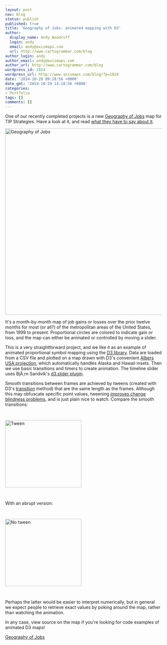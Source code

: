 ```yaml
---
layout: post
nav: Blog
status: publish
published: true
title: 'Geography of Jobs: animated mapping with D3'
author:
  display_name: Andy Woodruff
  login: andy
  email: andy@axismaps.com
  url: http://www.cartogrammar.com/blog
author_login: andy
author_email: andy@axismaps.com
author_url: http://www.cartogrammar.com/blog
wordpress_id: 1824
wordpress_url: http://www.axismaps.com/blog/?p=1824
date: '2014-10-29 09:18:56 +0000'
date_gmt: '2014-10-29 14:18:56 +0000'
categories:
- Portfolio
tags: []
comments: []
---
```

<p>One of our recently completed projects is a new <a href="http://tipstrategies.com/geography-of-jobs/" target="_blank">Geography of Jobs</a> map for TIP Strategies. Have a look at it, and read <a href="http://tipstrategies.com/blog/2014/10/the-new-and-improved-geography-of-jobs/" target="_blank">what they have to say about it</a>.</p>
<p><a href="http://tipstrategies.com/geography-of-jobs/" target="_blank"><img class="aligncenter size-full wp-image-1825" src="{{ site.baseurl }}/media/posts/2014/10/geog_of_jobs.jpg" alt="Geography of Jobs" width="767" height="600" /></a></p>
<p>It's a month-by-month map of job gains or losses over the prior twelve months for most (or all?) of the metropolitan areas of the United States, from 1999 to present. Proportional circles are colored to indicate gain or loss, and the map can either be animated or controlled by moving a slider.</p>
<p>This is a very straightforward project, and we like it as an example of animated proportional symbol mapping using the <a href="http://d3js.org" target="_blank">D3 library</a>. Data are loaded from a CSV file and plotted on a map drawn with D3's convenient <a href="http://bl.ocks.org/mbostock/5545680" target="_blank">Albers USA projection</a>, which automatically handles Alaska and Hawaii insets. Then we use basic transitions and timers to create animation. The timeline slider uses BjÃ¸rn Sandvik's <a href="http://thematicmapping.org/playground/d3/d3.slider/" target="_blank">d3.slider plugin</a>.</p>
<p>Smooth transitions between frames are achieved by tweens (created with D3's <a href="https://github.com/mbostock/d3/wiki/Transitions" target="_blank">transition</a> method) that are the same length as the frames. Although this may obfuscate specific point values, tweening <a href="http://thecartofish.com/FishGoldsBatts2011.pdf" target="_blank">improves change blindness problems</a>, and is just plain nice to watch. Compare the smooth transitions:</p>
<p><img class="alignnone wp-image-1828 size-full" style="margin: 2em 0;" src="{{ site.baseurl }}/media/posts/2014/10/tween.gif" alt="Tween" width="245" height="217" /></p>
<p>With an abrupt version:</p>
<p><img class="alignnone wp-image-1827 size-full" style="margin: 2em 0;" src="{{ site.baseurl }}/media/posts/2014/10/notween.gif" alt="No tween" width="245" height="217" /></p>
<p>Perhaps the latter would be easier to interpret numerically, but in general we expect people to retrieve exact values by poking around the map, rather than watching the animation.</p>
<p>In any case, view source on the map if you're looking for code examples of animated D3 maps!</p>
<p><a href="http://tipstrategies.com/interactive/2014_map/" target="_blank">Geography of Jobs</a></p>
